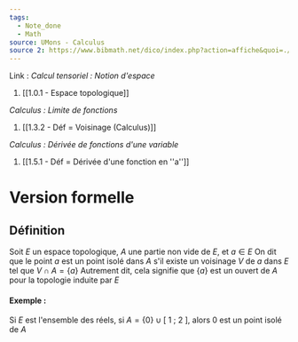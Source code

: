 ```yaml
---
tags:
  - Note_done
  - Math
source: UMons - Calculus
source 2: https://www.bibmath.net/dico/index.php?action=affiche&quoi=./i/isole.html
---
```


Link :
_Calcul tensoriel : Notion d'espace_
1. [[1.0.1 - Espace topologique]]

_Calculus : Limite de fonctions_
1. [[1.3.2 - Déf = Voisinage (Calculus)]]

_Calculus : Dérivée de fonctions d'une variable_
1. [[1.5.1 - Déf = Dérivée d'une fonction en ''a'']]


# Version formelle
## Définition
Soit $E$ un espace topologique, $A$ une partie non vide de $E$, et $a \in E$ 
On dit que le point $a$ est un point isolé dans $A$ s'il existe un voisinage $V$ de $a$ dans $E$ tel que $V \cap A = \{a \}$
Autrement dit, cela signifie que $\{a \}$ est un ouvert de $A$ pour la topologie induite par $E$ 

#### Exemple :
Si $E$ est l'ensemble des réels, si $A = \{0 \} \cup [\ 1\ ;\ 2\ ]$, alors 0 est un point isolé de $A$
